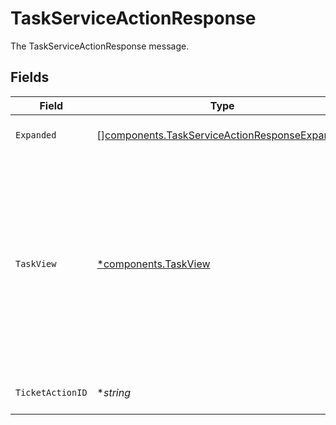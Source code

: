 # TaskServiceActionResponse

The TaskServiceActionResponse message.


## Fields

| Field                                                                                                                                                                                            | Type                                                                                                                                                                                             | Required                                                                                                                                                                                         | Description                                                                                                                                                                                      |
| ------------------------------------------------------------------------------------------------------------------------------------------------------------------------------------------------ | ------------------------------------------------------------------------------------------------------------------------------------------------------------------------------------------------ | ------------------------------------------------------------------------------------------------------------------------------------------------------------------------------------------------ | ------------------------------------------------------------------------------------------------------------------------------------------------------------------------------------------------ |
| `Expanded`                                                                                                                                                                                       | [][components.TaskServiceActionResponseExpanded](../../models/components/taskserviceactionresponseexpanded.md)                                                                                   | :heavy_minus_sign:                                                                                                                                                                               | The expanded field.                                                                                                                                                                              |
| `TaskView`                                                                                                                                                                                       | [*components.TaskView](../../models/components/taskview.md)                                                                                                                                      | :heavy_minus_sign:                                                                                                                                                                               | Contains a task and JSONPATH expressions that describe where in the expanded array related objects are located. This view can be used to display a fully-detailed dashboard of task information. |
| `TicketActionID`                                                                                                                                                                                 | **string*                                                                                                                                                                                        | :heavy_minus_sign:                                                                                                                                                                               | The ticketActionId field.                                                                                                                                                                        |